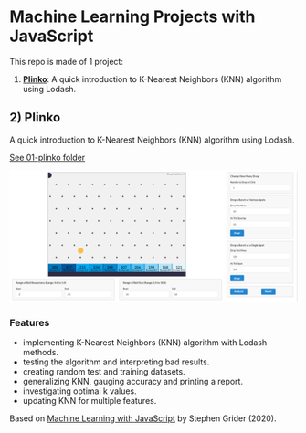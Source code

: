 # Machine Learning Projects with JavaScript

This repo is made of 1 project:

1. [**Plinko**](#plinko): A quick introduction to K-Nearest Neighbors (KNN) algorithm using Lodash.

## <a name="plinko"></a> 2) Plinko

A quick introduction to K-Nearest Neighbors (KNN) algorithm using Lodash.

[See 01-plinko folder](https://github.com/solygambas/javascript-machine-learning/tree/main/01-plinko)

<p align="center">
    <a href="https://github.com/solygambas/javascript-machine-learning/tree/main/01-plinko">
        <img src="01-plinko/screenshot.png">
    </a>
</p>

### Features

- implementing K-Nearest Neighbors (KNN) algorithm with Lodash methods.
- testing the algorithm and interpreting bad results.
- creating random test and training datasets.
- generalizing KNN, gauging accuracy and printing a report.
- investigating optimal k values.
- updating KNN for multiple features.

Based on [Machine Learning with JavaScript](https://www.udemy.com/course/machine-learning-with-javascript/) by Stephen Grider (2020).
